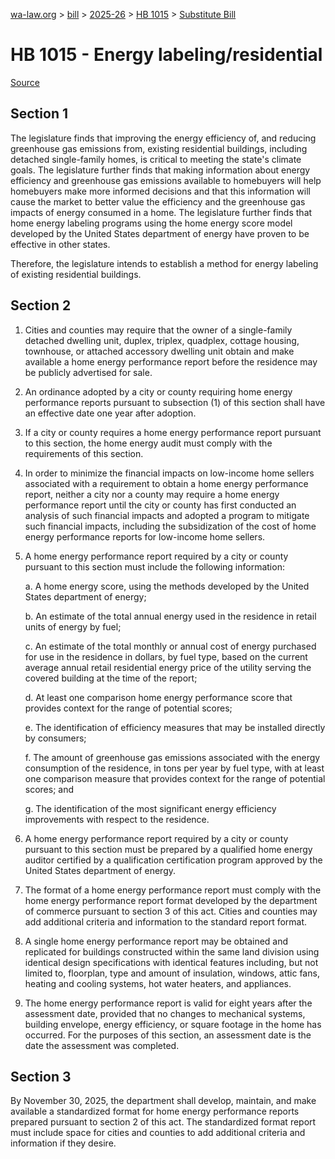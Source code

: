 [wa-law.org](/) > [bill](/bill/) > [2025-26](/bill/2025-26/) > [HB 1015](/bill/2025-26/hb/1015/) > [Substitute Bill](/bill/2025-26/hb/1015/S/)

# HB 1015 - Energy labeling/residential

[Source](http://lawfilesext.leg.wa.gov/biennium/2025-26/Pdf/Bills/House%20Bills/1015-S.pdf)

## Section 1
The legislature finds that improving the energy efficiency of, and reducing greenhouse gas emissions from, existing residential buildings, including detached single-family homes, is critical to meeting the state's climate goals. The legislature further finds that making information about energy efficiency and greenhouse gas emissions available to homebuyers will help homebuyers make more informed decisions and that this information will cause the market to better value the efficiency and the greenhouse gas impacts of energy consumed in a home. The legislature further finds that home energy labeling programs using the home energy score model developed by the United States department of energy have proven to be effective in other states.

Therefore, the legislature intends to establish a method for energy labeling of existing residential buildings.

## Section 2
1. Cities and counties may require that the owner of a single-family detached dwelling unit, duplex, triplex, quadplex, cottage housing, townhouse, or attached accessory dwelling unit obtain and make available a home energy performance report before the residence may be publicly advertised for sale.

2. An ordinance adopted by a city or county requiring home energy performance reports pursuant to subsection (1) of this section shall have an effective date one year after adoption.

3. If a city or county requires a home energy performance report pursuant to this section, the home energy audit must comply with the requirements of this section.

4. In order to minimize the financial impacts on low-income home sellers associated with a requirement to obtain a home energy performance report, neither a city nor a county may require a home energy performance report until the city or county has first conducted an analysis of such financial impacts and adopted a program to mitigate such financial impacts, including the subsidization of the cost of home energy performance reports for low-income home sellers.

5. A home energy performance report required by a city or county pursuant to this section must include the following information:

    a. A home energy score, using the methods developed by the United States department of energy;

    b. An estimate of the total annual energy used in the residence in retail units of energy by fuel;

    c. An estimate of the total monthly or annual cost of energy purchased for use in the residence in dollars, by fuel type, based on the current average annual retail residential energy price of the utility serving the covered building at the time of the report;

    d. At least one comparison home energy performance score that provides context for the range of potential scores;

    e. The identification of efficiency measures that may be installed directly by consumers;

    f. The amount of greenhouse gas emissions associated with the energy consumption of the residence, in tons per year by fuel type, with at least one comparison measure that provides context for the range of potential scores; and

    g. The identification of the most significant energy efficiency improvements with respect to the residence.

6. A home energy performance report required by a city or county pursuant to this section must be prepared by a qualified home energy auditor certified by a qualification certification program approved by the United States department of energy.

7. The format of a home energy performance report must comply with the home energy performance report format developed by the department of commerce pursuant to section 3 of this act. Cities and counties may add additional criteria and information to the standard report format.

8. A single home energy performance report may be obtained and replicated for buildings constructed within the same land division using identical design specifications with identical features including, but not limited to, floorplan, type and amount of insulation, windows, attic fans, heating and cooling systems, hot water heaters, and appliances.

9. The home energy performance report is valid for eight years after the assessment date, provided that no changes to mechanical systems, building envelope, energy efficiency, or square footage in the home has occurred. For the purposes of this section, an assessment date is the date the assessment was completed.

## Section 3
By November 30, 2025, the department shall develop, maintain, and make available a standardized format for home energy performance reports prepared pursuant to section 2 of this act. The standardized format report must include space for cities and counties to add additional criteria and information if they desire.
